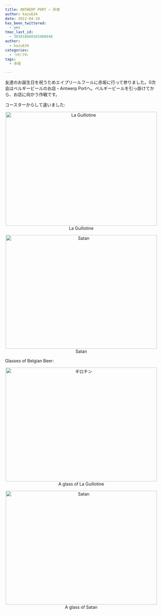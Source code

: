 ```yaml
---
title: ANTWERP PORT – 赤坂
author: kazu634
date: 2012-04-10
has_been_twittered:
  - yes
tmac_last_id:
  - 303816660165480448
author:
  - kazu634
categories:
  - つれづれ
tags:
  - 赤坂

---
```

友達のお誕生日を祝うためエイプリールフールに赤坂に行って参りました。0次会はベルギービールのお店・Antwerp Portへ。ベルギービールを引っ掛けてから、お店に向かう作戦です。

コースターからして違いました:

<p style="text-align: center;">
<a href="http://www.flickr.com/photos/42332031@N02/6888771024/" onclick="__gaTracker('send', 'event', 'outbound-article', 'http://www.flickr.com/photos/42332031@N02/6888771024/', '');" title="La Guillotine by kazu634, on Flickr"><img class="aligncenter" src="http://farm8.staticflickr.com/7181/6888771024_a71558bd5f.jpg" alt="La Guillotine" width="500" height="375" /></a><br /> La Guillotine
</p>

<p style="text-align: center;">
<a href="http://www.flickr.com/photos/42332031@N02/6888772526/" onclick="__gaTracker('send', 'event', 'outbound-article', 'http://www.flickr.com/photos/42332031@N02/6888772526/', '');" title="Satan by kazu634, on Flickr"><img class="aligncenter" src="http://farm8.staticflickr.com/7070/6888772526_581d1d39fb.jpg" alt="Satan" width="500" height="375" /></a><br /> Satan
</p>

Glasses of Belgian Beer:

<p style="text-align: center;">
<a href="http://www.flickr.com/photos/42332031@N02/6888773176/" onclick="__gaTracker('send', 'event', 'outbound-article', 'http://www.flickr.com/photos/42332031@N02/6888773176/', '');" title="ギロチン by kazu634, on Flickr"><img class="aligncenter" src="http://farm8.staticflickr.com/7271/6888773176_499f075bb7.jpg" alt="ギロチン" width="500" height="375" /></a><br /> A glass of La Guillotine
</p>

<p style="text-align: center;">
<a href="http://www.flickr.com/photos/42332031@N02/6888773714/" onclick="__gaTracker('send', 'event', 'outbound-article', 'http://www.flickr.com/photos/42332031@N02/6888773714/', '');" title="Satan by kazu634, on Flickr"><img class="aligncenter" src="http://farm8.staticflickr.com/7255/6888773714_000ac5c348.jpg" alt="Satan" width="500" height="375" /></a><br /> A glass of Satan
</p>
